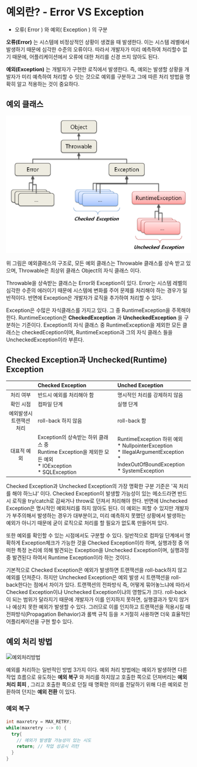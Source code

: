 
# 예외란? - Error VS Exception

  - 오류( Error ) 와 예외( Exception ) 의 구분
  
  __오류(Error)__ 는 시스템에 비정상적인 상황이 생겼을 때 발생한다. 이는 시스템 레벨에서 발생하기 때문에 심각한 수준의 오류이다. 따라서 개발자가 미리 예측하여 처리할수 없기 때문에, 어플리케이션에서 오류에 대한 처리를 신경 쓰지 않아도 된다.

  **예외(Exception)** 는 개발자가 구현한 로직에서 발생한다. 즉, 예외는 발생할 상황을 개발자가 미리 예측하여 처리할 수 잇는 것으로 예외를 구분하고 그에 따른 처리 방법을 명확히 알고 적용하는 것이 중요하다.
  
## 예외 클래스
![Error & Exception](../image/errorexception.jpg)

  위 그림은 예외클래스의 구조로, 모든 예외 클래스는 Throwable 클래스를 상속 받고 있으며, Throwable은 최상위 클래스 Object의 자식 클래스 이다.
  
  Throwable을 상속받는 클래스는 Error와 Exception이 있다. Error는 시스템 레벨의 심각한 수준의 에러이기 때문에 시스템에 변화를 주어 문제를 처리해야 하는 경우가 일반적이다. 반면에 Exception은 개발자가 로직을 추가하여 처리할 수 있다.
  
  Exception은 수많은 자식클래스를 가지고 있다. 그 중 RuntimeException을 주목해야 한다. RuntimeException은 **CheckedException** 과 **UncheckedException** 을 구분하는 기준이다. Exception의 자식 클래스 중 RuntimeException을 제외한 모든 클래스는 checkedEception이며, RuntimeException과 그의 자식 클래스 들을 UncheckedException이라 부른다.
  
## Checked Exception과 Unchecked(Runtime) Exception

|  | Checked Exception | Unched Exception |
| :------------: | :----------- | :-------------- |
| 처리 여부 | 반드시 예외를 처리해아 함 | 명시적인 처리를 강제하지 않음 |
| 확인 시점 | 컴파일 단계 | 실행 단계 |
| 예외발생시<br/>트랜잭션 처리 | roll-back 하지 않음 | roll-back 함 |
| 대표적 예외 | Exception의 상속받는 하위 클래스 중 <br/>Runtime Exception을 제외한 모든 예외<br/> * IOException<br/> * SQLException | RuntimeException 하위 예외<br/> * NullpointerException<br/> * IllegalArgumentException<br/> * IndexOutOfBoundException<br/> * SystemException |

  Checked Exception과 Unchecked Exception의 가장 명확한 구분 기준은 '꼭 처리를 해야 하느냐' 이다. Checked Exception이 발생할 가능성이 있는 메소드라면 반드시 로직을 try/catch로 감싸거나 throw로 던져서 처리해야 한다. 반면에 Unchecked Exception은 명시적인 예외처리를 하지 않아도 된다. 이 예외는 피할 수 있지만 개발자가 부주의해서 발생하는 경우가 대부분이고, 미리 예측하지 못했던 상황에서 발생하는 예외가 아니기 때문에 굳이 로직으로 처리를 할 필요가 없도록 만들어져 있다.  

  또한 예외를 확인할 수 있는 시점에서도 구분할 수 있다. 일반적으로 컴파일 단계에서 명확하게 Exception체크가 가능한 것을 Checked Exception이라 하며, 실행과정 중 어떠한 특정 논리에 의해 발견되는 Exception을 Unchecked Exception이며, 실행과정 중 발견된다 하여서 Runtime Exception이라 하는 것이다.
  
  기본적으로 Checked Exception은 예외가 발생하면 트랜잭션을 roll-back하지 않고 예외를 던져준다. 하지만 Unchecked Exception은 예외 발생 시 트랜잭션을 roll-back한다는 점에서 차이가 있다. 트랜잭션의 전파방식 즉, 어떻게 묶어놓느냐에 따라서 Checked Exception이냐 Unchecked Exception이냐의 영향도가 크다. roll-back이 되는 범위가 달라지기 때문에 개발자가 이를 인지하지 못하면, 실행결과가 맞지 않거나 예상치 못한 예외가 발생할 수 있다. 그러므로 이를 인지하고 트랜잭션을 적용시킬 때 전파방식(Propagation Behavior)과 롤백 규칙 등을 ㅈ거절히 사용하면 더욱 효율적인 어플리케이션을 구현 할수 있다.
  
## 예외 처리 방법

  ![예외처리방법](..image/exceptionmenu.jpg)
  
  예외를 처리하는 일반적인 방법 3가지 이다. 예외 처리 방법에는 예외가 발생하면 다른 작업 흐름으로 유도하는 __예외 복구__ 와 처리를 하지않고 호출한 쪽으로 던져버리는 __예외처리 회피__ , 그리고 호출한 쪽으로 던질 때 명확한 의미를 전달하기 위해 다른 예외로 전환하여 던지는 __예외 전환__ 이 있다.
  
  ### 예외 복구
  
  ```java
  int maxretry = MAX_RETRY;
  while(maxretry --> 0) {
    try{
      // 예외가 발생할 가능성이 있는 시도
      return; // 작업 성공시 리턴
    }
  }
  ```
  
  
  
  
  

